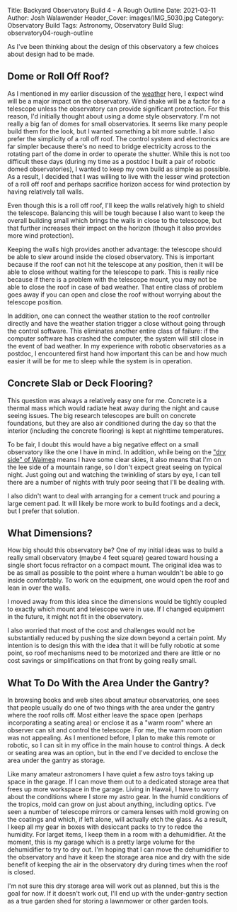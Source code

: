 Title: Backyard Observatory Build 4 - A Rough Outline
Date: 2021-03-11
Author: Josh Walawender
Header_Cover: images/IMG_5030.jpg
Category: Observatory Build
Tags: Astronomy, Observatory Build
Slug: observatory04-rough-outline

As I've been thinking about the design of this observatory a few choices about design had to be made.

## Dome or Roll Off Roof?

As I mentioned in my earlier discussion of the [weather](observatory02-weather) here, I expect wind will be a major impact on the observatory.  Wind shake will be a factor for a telescope unless the observatory can provide significant protection.  For this reason, I'd initially thought about using a dome style observatory.  I'm not really a big fan of domes for small observatories.  It seems like many people build them for the look, but I wanted something a bit more subtle.  I also prefer the simplicity of a roll off roof.  The control system and electronics are far simpler because there's no need to bridge electricity across to the rotating part of the dome in order to operate the shutter.  While this is not too difficult these days (during my time as a postdoc I built a pair of robotic domed observatories), I wanted to keep my own build as simple as possible.  As a result, I decided that I was willing to live with the lesser wind protection of a roll off roof and perhaps sacrifice horizon access for wind protection by having relatively tall walls.

Even though this is a roll off roof, I'll keep the walls relatively high to shield the telescope.  Balancing this will be tough because I also want to keep the overall building small which brings the walls in close to the telescope, but that further increases their impact on the horizon (though it also provides more wind protection).

Keeping the walls high provides another advantage: the telescope should be able to slew around inside the closed observatory.  This is important because if the roof can not hit the telescope at any position, then it will be able to close without waiting for the telescope to park.  This is really nice because if there is a problem with the telescope mount, you may not be able to close the roof in case of bad weather.  That entire class of problem goes away if you can open and close the roof without worrying about the telescope position.

In addition, one can connect the weather station to the roof controller directly and have the weather station trigger a close without going through the control software.  This eliminates another entire class of failure:  if the computer software has crashed the computer, the system will still close in the event of bad weather.  In my experience with robotic observatories as a postdoc, I encountered first hand how important this can be and how much easier it will be for me to sleep while the system is in operation.

## Concrete Slab or Deck Flooring?

This question was always a relatively easy one for me.  Concrete is a thermal mass which would radiate heat away during the night and cause seeing issues.  The big research telescopes are built on concrete foundations, but they are also air conditioned during the day so that the interior (including the concrete flooring) is kept at nighttime temperatures.

To be fair, I doubt this would have a big negative effect on a small observatory like the one I have in mind.  In addition, while being on the ["dry side" of Waimea](observatory02-weather) means I have some clear skies, it also means that I'm on the lee side of a mountain range, so I don't expect great seeing on typical night.  Just going out and watching the twinkling of stars by eye, I can tell there are a number of nights with truly poor seeing that I'll be dealing with.

I also didn't want to deal with arranging for a cement truck and pouring a large cement pad.  It will likely be more work to build footings and a deck, but I prefer that solution.

## What Dimensions?

How big should this observatory be?  One of my initial ideas was to build a really small observatory (maybe 4 feet square) geared toward housing a single short focus refractor on a compact mount.  The original idea was to be as small as possible to the point where a human wouldn't be able to go inside comfortably.  To work on the equipment, one would open the roof and lean in over the walls.

I moved away from this idea since the dimensions would be tightly coupled to exactly which mount and telescope were in use.  If I changed equipment in the future, it might not fit in the observatory.

I also worried that most of the cost and challenges would not be substantially reduced by pushing the size down beyond a certain point.  My intention is to design this with the idea that it will be fully robotic at some point, so roof mechanisms need to be motorized and there are little or no cost savings or simplifications on that front by going really small.

## What To Do With the Area Under the Gantry?

In browsing books and web sites about amateur observatories, one sees that people usually do one of two things with the area under the gantry where the roof rolls off.  Most either leave the space open (perhaps incorporating a seating area) or enclose it as a "warm room" where an observer can sit and control the telescope.  For me, the warm room option was not appealing.  As I mentioned before, I plan to make this remote or robotic, so I can sit in my office in the main house to control things.  A deck or seating area was an option, but in the end I've decided to enclose the area under the gantry as storage.  

Like many amateur astronomers I have quiet a few astro toys taking up space in the garage.  If I can move them out to a dedicated storage area that frees up more workspace in the garage.  Living in Hawaii, I have to worry about the conditions where I store my astro gear.  In the humid conditions of the tropics, mold can grow on just about anything, including optics.  I've seen a number of telescope mirrors or camera lenses with mold growing on the coatings and which, if left alone, will actually etch the glass.  As a result, I keep all my gear in boxes with desiccant packs to try to redce the humidity.  For larget items, I keep them in a room with a dehumidifier.  At the moment, this is my garage which is a pretty large volume for the dehumidifier to try to dry out.  I'm hoping that I can move the dehumidifier to the observatory and have it keep the storage area nice and dry with the side benefit of keeping the air in the observatory dry during times when the roof is closed.

I'm not sure this dry storage area will work out as planned, but this is the goal for now.  If it doesn't work out, I'll end up with the under-gantry section as a true garden shed for storing a lawnmower or other garden tools.
